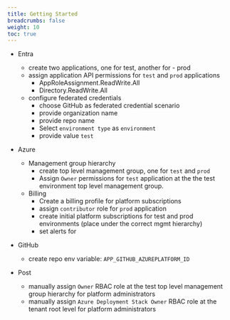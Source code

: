 ```yaml
---
title: Getting Started
breadcrumbs: false
weight: 10
toc: true
---
```

- Entra
  - create two applications, one for test, another for - prod
  - assign application API permissions for `test` and `prod` applications
    - AppRoleAssignment.ReadWrite.All
    - Directory.ReadWrite.All
  - configure federated credentials
    - choose GitHub as federated credential scenario
    - provide organization name
    - provide repo name
    - Select `environment type` as `environment`
    - provide value `test`

- Azure
  - Management group hierarchy
    - create top level management group, one for `test` and `prod`
    - Assign `Owner` permissions for `test` application at the the test environment top level management group.
  - Billing
    - Create a billing profile for platform subscriptions
    - assign `contributor` role for `prod` application
    - create initial platform subscriptions for test and prod environments (place under the correct mgmt hierarchy)
    - set alerts for 

- GitHub
  - create repo env variable: `APP_GITHUB_AZUREPLATFORM_ID`
  
- Post
  - manually assign `Owner` RBAC role at the test top level management group hierarchy for platform administrators
  - manually assign `Azure Deployment Stack Owner` RBAC role at the tenant root level for platform administrators